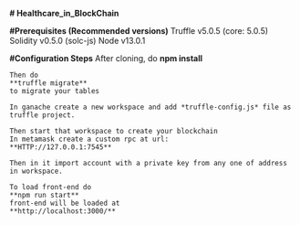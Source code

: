 **# Healthcare_in_BlockChain**

**#Prerequisites (Recommended versions)**
    Truffle v5.0.5 (core: 5.0.5)
    Solidity v0.5.0 (solc-js)
    Node v13.0.1

**#Configuration Steps**
    After cloning, do 
    **npm install**

    Then do
    **truffle migrate**
    to migrate your tables

    In ganache create a new workspace and add *truffle-config.js* file as truffle project. 

    Then start that workspace to create your blockchain
    In metamask create a custom rpc at url:
    **HTTP://127.0.0.1:7545**
    
    Then in it import account with a private key from any one of address in workspace. 
    
    To load front-end do 
    **npm run start**
    front-end will be loaded at
    **http://localhost:3000/**

